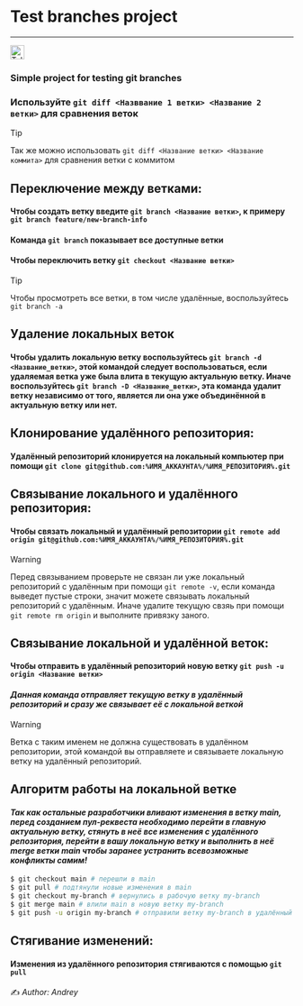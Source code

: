 # Test branches project
---
<a href="https://t.me/a1ndreay">
  <img src="https://icon-icons.com/icons2/2108/PNG/512/telegram_icon_130816.png" alt="Telegram" width="25" height="25">
</a>

### Simple project for testing __git__ branches

### Используйте `git diff <Назввание 1 ветки> <Название 2 ветки>` для сравнения веток
> [!Tip]
> Так же можно использовать `git diff <Название ветки> <Название коммита>` для сравнения ветки с коммитом


## Переключение между ветками:
#### Чтобы создать ветку введите `git branch <Название ветки>`, к примеру `git branch feature/new-branch-info`
#### Команда `git branch` показывает все доступные ветки
#### Чтобы переключить ветку `git checkout <Название ветки>`
> [!TIP]
> Чтобы просмотреть все ветки, в том числе удалённые, воспользуйтесь `git branch -a`


## Удаление локальных веток
#### Чтобы удалить локальную ветку воспользуйтесь `git branch -d <Название_ветки>`, этой командой следует воспользоваться, если удаляемая ветка уже была влита в текущую актуальную ветку. Иначе воспользуйтесь `git branch -D <Название_ветки>`, эта команда удалит ветку независимо от того, является ли она уже объединённой в актуальную ветку или нет.

## Клонирование удалённого репозитория:
#### Удалённый репозиторий клонируется на локальный компьютер при помощи `git clone git@github.com:%ИМЯ_АККАУНТА%/%ИМЯ_РЕПОЗИТОРИЯ%.git`


## Связывание локального и удалённого репозитория:
#### Чтобы связать локальный и удалённый репозитории `git remote add origin git@github.com:%ИМЯ_АККАУНТА%/%ИМЯ_РЕПОЗИТОРИЯ%.git`
> [!WARNING]
> Перед связыванием проверьте не связан ли уже локальный репозиторий с удалённым при помощи `git remote -v`, если команда выведет пустые строки, значит можете связывать локальный репозиторий с удалённым. Иначе удалите текущую свзяь при помощи `git remote rm origin` и выполните привязку заного.


## Связывание локальной и удалённой веток:
#### Чтобы отправить в удалённый репозиторий новую ветку `git push -u origin <Название ветки>`
#### *Данная команда отправляет текущую ветку в удалённый репозиторий и сразу же связывает её с локальной веткой*
> [!WARNING]
> Ветка с таким именем не должна существовать в удалённом репозитории, этой командой вы отправляете и связываете локальную ветку на удалённый репозиторий.


## __Алгоритм работы на локальной ветке__
#### *Так как остальные разработчики вливают изменения в ветку __main__, перед созданием пул-реквеста __необходимо__ перейти в главную актуальную ветку, стянуть в неё все изменения с удалённого репозитория, перейти в вашу локальную ветку и выполнить в неё __merge__ ветки __main__ чтобы заранее устранить всевозможные конфликты самим!*
```bash
$ git checkout main # перешли в main
$ git pull # подтянули новые изменения в main
$ git checkout my-branch # вернулись в рабочую ветку my-branch
$ git merge main # влили main в новую ветку my-branch
$ git push -u origin my-branch # отправили ветку my-branch в удалённый репозиторий
```

## Стягивание изменений:
#### Изменения из удалённого репозитория стягиваются с помощью `git pull`

✍️ *Author: Andrey*
